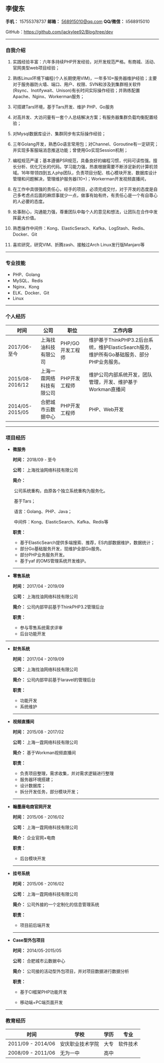 ## 李俊东

**手机：** 15755378737	**邮箱：** 568915010@qq.com	**QQ/微信：** li568915010

GitHub：https://github.com/jackylee92/Blog/tree/dev

-----------------------

### 自我介绍

1. 实践经验丰富：六年多持续PHP开发经验，对开发规范严格。有商城、活动、官网类型web项目经验；
2. 熟练Linux环境下编程(个人长期使用VIM)，一年多10+服务器维护经验；主要对于服务器防火墙、端口、用户、权限、SVN和涉及到集群相关软件(Rsync、Inotifywait、Unison)有长时间实际操作经验；并熟练配置Apache、Nginx、Workerman服务；
3. 可搭建Tars环境，基于Tars开发、维护 PHP、Go服务
4. 对高并发、大访问量有一套个人总结解决方案；有服务器集群负载均衡配置经验；
5. 对Mysql数据库设计、集群同步有实际操作经验；
6. 三年Golang开发，熟悉Go语言常用包；对Channel、Goroutine有一定研究；并实现多客服端消息推送功能；曾使用Go实现Session机制；
7. 编程规范严谨；基本遵循PSR规范，具备良好的编程习惯，代码可读性强。擅长分析、优化冗长的代码。学习能力强，热衷根据需要不断涉足新的计算机领域。16年带领四到五人php团队，负责项目分配、核心模块开发、数据库设计管理和问题解决，管理维护服务器(10+)；Workerman开发视频直播间，
8. 在工作中具很强的责任心，经手的项目，必须完成交付，对于开发的态度是自己多考虑点后面的麻烦事就少一点，做事有始有终，有责任心是一个有自尊心的人必要的态度。
9. 处事耐心，沟通能力强，尊重团队中每个人的意见和想法，让团队在合作中发挥最大价值。

10. 熟悉操作中间件：Kong、ElasticSerach、Kafka、LogStash、Redis、Docker、Git

11. 喜欢研究，研究VIM、折腾zash、接触过Arch Linux发行版Manjaro等

---

### 专业技能

* PHP、Golang
* MySQL、Redis
* Nginx、Kong
* ELK、Docker、Git
* Linux

---



### 个人经历
| 时间            | 公司                     | 职位             | 工作内容                                                     |
| --------------- | ------------------------ | ---------------- | ------------------------------------------------------------ |
| 2017/06-至今    | 上海找油科技有限公司     | PHP/GO开发工程师 | 维护基于ThinkPHP3.2后台系统，维护ElasticSearch服务，维护所有Go基础服务、部分PHP业务服务。 |
| 2015/08-2016/12 | 上海一霆网络科技有限公司 | PHP开发工程师    | 维护公司内部系统开发，团队管理，开发、维护基于Workman直播间  |
| 2014/05-2015/05 | 合肥城市云数据中心       | PHP开发工程师    | PHP、Web开发                                                 |

---



### 项目经历

* **微服务**

  __时间：__ 2018/09 - 至今

  __公司：__ 上海找油网络科技有限公司

  __简介：__

  ​	公司系统重构，由原各个独立系统重构为服务化。

  ​	基于Tars；

  ​	语言：Golang、PHP、Java；

  ​	中间件：Kong、ElasticSearch、Kafka、Redis等

  __职责：__

  * 基于ElasticSearch提供多端搜索、推荐，ES内部数据维护，数据统计；
  * 部分Go基础服务开发，现维护全部Go服务。
  * 部分PHP业务服务开发。
  * 基于yaf 的OMS管理系统开发维护。

  ---

  

* **零售系统**

  __时间：__ 2017/04 - 2019/09

  __公司：__ 上海找油网络科技有限公司

  __简介：__ 公司内部早前基于ThinkPHP3.2管理后台

  __职责：__

  * 参与零售系统需求评审
  * 后台功能开发
  
---



* __财务系统__

    __时间：__ 2017/04 - 2019/09

    __公司：__ 上海找油网络科技有限公司

    __简介：__ 公司内部早前基于laravel的管理后台

    __职责：__

    * 功能开发
    * 系统维护

    ---

    

* **视频直播间**

  __时间：__ 2015/08 - 2017/02

  __公司：__ 上海一霆网络科技有限公司

  __简介：__ 基于Workman视频直播间

  __职责：__

  * 负责项目整理，需求收集，并对需求逻辑进行整理
  * 服务器环境搭建；
  * 设计数据库；
  * 拆分开发任务，部分模块开发；

  ---

  

* **翰墨唐电商官网开发**

  __时间：__ 2015/06 - 2016/02

  __公司：__ 上海一霆网络科技有限公司

  __简介：__ 企业官网+电商

  __职责：__

  * 后台模块开发

  ---

  

* **挂号系统**

  __时间：__ 2015/06 - 2016/02

  __公司：__ 上海一霆网络科技有限公司

  __简介：__ 公司外接的一个定制化的信息管理系统

  __职责：__

  * 项目前后端开发
  
  ---
  
  
  
* **Case型外包项目**
  
  __时间：__ 2014/05-2015/05
  
  __公司：__ 合肥城市云数据中心
  
  __简介：__ 公司接的活动型外包项目，并对项目数据进行数据分析
  
  __职责：__
  
  * 基于CI框架PHP功能开发
  
  * 移动端+PC端页面开发
  
    
---



### 教育经历
| 时间              | 学校             | 学历 | 专业     |
| ----------------- | ---------------- | ---- | -------- |
| 2011/09 - 2014/06 | 安庆职业技术学院 | 大专 | 软件技术 |
| 2008/09 - 2011/06 | 无为一中         | 高中 |          |

